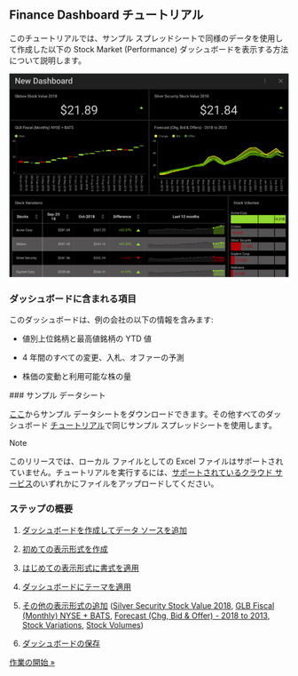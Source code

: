 ## Finance Dashboard チュートリアル

このチュートリアルでは、サンプル スプレッドシートで同様のデータを使用して作成した以下の Stock Market (Performance) ダッシュボードを表示する方法について説明します。

![StockPerformanceDashboard\_All](images/StockPerformanceDashboard_All.png)

### ダッシュボードに含まれる項目

このダッシュボードは、例の会社の以下の情報を含みます:

  - 値別上位銘柄と最高値銘柄の YTD 値

  - 4 年間のすべての変更、入札、オファーの予測

  - 株価の変動と利用可能な株の量

<a name='sample-datasheet'>
### サンプル データシート

[ここ](http://download.infragistics.com/reportplus/help/samples/Reveal_Dashboard_Tutorials.xlsx)からサンプル データシートをダウンロードできます。その他すべてのダッシュボード [チュートリアル](dashboard-tutorials/overview.md)で同じサンプル スプレッドシートを使用します。

>[!NOTE]
>このリリースでは、ローカル ファイルとしての Excel ファイルはサポートされていません。チュートリアルを実行するには、[サポートされているクラウド サービス](~/jp/datasources/data-sources.md)のいずれかにファイルをアップロードしてください。

### ステップの概要

1.  [ダッシュボードを作成してデータ ソースを追加](finance-starting-creation-process.md)

2.  [初めての表示形式を作成](finance-selecting-data-visualization.md)

3.  [はじめての表示形式に書式を適用](finance-applying-formatting-visualization.md)

4.  [ダッシュボードにテーマを適用](finance-applying-theme.md)

5.  [その他の表示形式の追加](finance-adding-other-visualizations.md) ([Silver Security Stock Value 2018](Finance-Adding-Other-Visualizations.html#sis-stock-value-2018), [GLB Fiscal (Monthly) NYSE + BATS](Finance-Adding-Other-Visualizations.html#glb-fiscal-monthly), [Forecast (Chg, Bid & Offer) - 2018 to 2013](Finance-Adding-Other-Visualizations.html#forecast-change-bid-offers), [Stock Variations](Finance-Adding-Other-Visualizations.html#stock-variations), [Stock Volumes](Finance-Adding-Other-Visualizations.html#stock-volumes))

6.  [ダッシュボードの保存](finance-saving-dashboard.md)



[作業の開始 »](finance-starting-creation-process.md)
